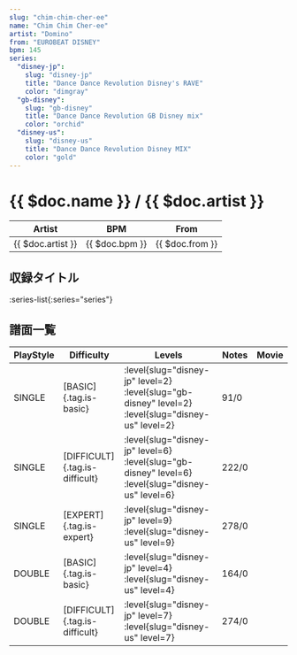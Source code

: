 ```yaml
---
slug: "chim-chim-cher-ee"
name: "Chim Chim Cher-ee"
artist: "Domino"
from: "EUROBEAT DISNEY"
bpm: 145
series:
  "disney-jp":
    slug: "disney-jp"
    title: "Dance Dance Revolution Disney's RAVE"
    color: "dimgray"
  "gb-disney":
    slug: "gb-disney"
    title: "Dance Dance Revolution GB Disney mix"
    color: "orchid"
  "disney-us":
    slug: "disney-us"
    title: "Dance Dance Revolution Disney MIX"
    color: "gold"
---
```


# {{ $doc.name }} / {{ $doc.artist }}

|Artist|BPM|From|
|------|---|----|
|{{ $doc.artist }}|{{ $doc.bpm }}|{{ $doc.from }}|

## 収録タイトル

:series-list{:series="series"}

## 譜面一覧

|PlayStyle|Difficulty|Levels|Notes|Movie|
|---------|----------|------|-----|-----|
|SINGLE|[BASIC]{.tag.is-basic}|:level{slug="disney-jp" level=2} :level{slug="gb-disney" level=2} :level{slug="disney-us" level=2}|91/0||
|SINGLE|[DIFFICULT]{.tag.is-difficult}|:level{slug="disney-jp" level=6} :level{slug="gb-disney" level=6} :level{slug="disney-us" level=6}|222/0||
|SINGLE|[EXPERT]{.tag.is-expert}|:level{slug="disney-jp" level=9} :level{slug="disney-us" level=9}|278/0||
|DOUBLE|[BASIC]{.tag.is-basic}|:level{slug="disney-jp" level=4} :level{slug="disney-us" level=4}|164/0||
|DOUBLE|[DIFFICULT]{.tag.is-difficult}|:level{slug="disney-jp" level=7} :level{slug="disney-us" level=7}|274/0||
